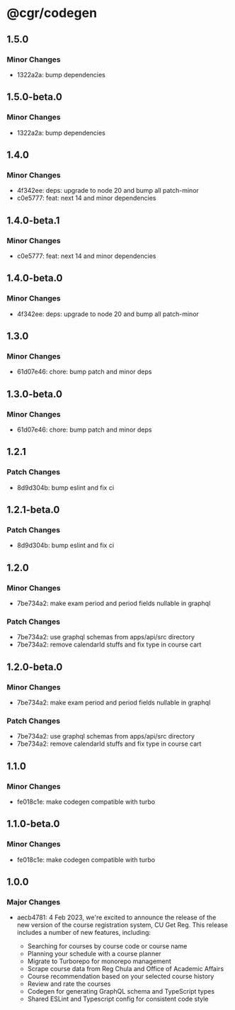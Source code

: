 # @cgr/codegen

## 1.5.0

### Minor Changes

- 1322a2a: bump dependencies

## 1.5.0-beta.0

### Minor Changes

- 1322a2a: bump dependencies

## 1.4.0

### Minor Changes

- 4f342ee: deps: upgrade to node 20 and bump all patch-minor
- c0e5777: feat: next 14 and minor dependencies

## 1.4.0-beta.1

### Minor Changes

- c0e5777: feat: next 14 and minor dependencies

## 1.4.0-beta.0

### Minor Changes

- 4f342ee: deps: upgrade to node 20 and bump all patch-minor

## 1.3.0

### Minor Changes

- 61d07e46: chore: bump patch and minor deps

## 1.3.0-beta.0

### Minor Changes

- 61d07e46: chore: bump patch and minor deps

## 1.2.1

### Patch Changes

- 8d9d304b: bump eslint and fix ci

## 1.2.1-beta.0

### Patch Changes

- 8d9d304b: bump eslint and fix ci

## 1.2.0

### Minor Changes

- 7be734a2: make exam period and period fields nullable in graphql

### Patch Changes

- 7be734a2: use graphql schemas from apps/api/src directory
- 7be734a2: remove calendarId stuffs and fix type in course cart

## 1.2.0-beta.0

### Minor Changes

- 7be734a2: make exam period and period fields nullable in graphql

### Patch Changes

- 7be734a2: use graphql schemas from apps/api/src directory
- 7be734a2: remove calendarId stuffs and fix type in course cart

## 1.1.0

### Minor Changes

- fe018c1e: make codegen compatible with turbo

## 1.1.0-beta.0

### Minor Changes

- fe018c1e: make codegen compatible with turbo

## 1.0.0

### Major Changes

- aecb4781: 4 Feb 2023, we're excited to announce the release of the new version of the course registration system, CU Get Reg. This release includes a number of new features, including:

  - Searching for courses by course code or course name
  - Planning your schedule with a course planner
  - Migrate to Turborepo for monorepo management
  - Scrape course data from Reg Chula and Office of Academic Affairs
  - Course recommendation based on your selected course history
  - Review and rate the courses
  - Codegen for generating GraphQL schema and TypeScript types
  - Shared ESLint and Typescript config for consistent code style
